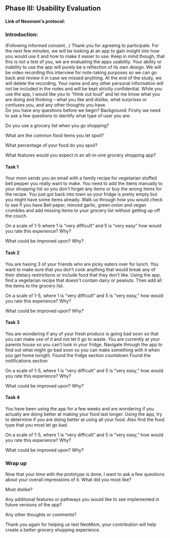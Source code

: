 ## Phase III: Usability Evaluation

#### Link of Neomom's protocol: 

### Introduction:
(Following informed consent...) Thank you for agreeing to participate. For the next few minutes, we will be looking at an app to gain insight into how you would use it and how to make it easier to use. Keep in mind though, that this is not a test of you, we are evaluating the apps usability. Your ability or inability to use the app will purely be a reflection of its own design.
We will be video recording this interview for note-taking purposes so we can go back and review it in case we missed anything. At the end of the study, we will delete the recording. Your name and any other personal information will not be included in the notes and will be kept strictly confidential.
While you use the app, I would like you to “think out loud” and let me know what you are doing and thinking – what you like and dislike, what surprises or confuses you, and any other thoughts you have.    
Do you have any questions before we begin?
Background:
Firstly we need to ask a few questions to identify what type of user you are.

Do you use a grocery list when you go shopping?




What are the common food items you let spoil?





What percentage of your food do you spoil?


What features would you expect in an all-in-one grocery shopping app?



#### Task 1
Your mom sends you an email with a family recipe for vegetarian stuffed bell pepper you really want to make. You need to add the items manually to your shopping list so you don't forget any items or buy the wrong items for the recipe. You just got back into town so your fridge is pretty empty but you might have some items already. Walk us through how you would check to see if you have Bell peper, minced garlic, green onion and vegan crumbles and add missing items to your grocery list without getting up off the couch.




On a scale of 1-5 where 1 is “very difficult” and 5 is “very easy” how would you rate this experience? Why?



What could be improved upon? Why?



#### Task 2
You are having 3 of your friends who are picky eaters over for lunch. You want to make sure that you don’t cook anything that would break any of their dietary restrictions or include food that they don’t like. Using the app, find a vegetarian recipe that doesn't contain dairy or peanuts. Then add all the items to the grocery list. 


On a scale of 1-5, where 1 is “very difficult” and 5 is “very easy,” how would you rate this experience? Why?



What could be improved upon? Why?


#### Task 3
You are wondering if any of your fresh produce is going bad soon so that you can make use of it and not let it go to waste. You are currently at your parents house so you can’t look in your fridge. Navigate through the app to find out what might go bad soon so you can make something with it when you get home tonight. 
Found the fridge section countdown
Found the notifications section

On a scale of 1-5, where 1 is “very difficult” and 5 is “very easy,” how would you rate this experience? Why?



What could be improved upon? Why?

#### Task 4
You have been using the app for a few weeks and are wondering if you actually are doing better at making your food last longer. Using the app, try to determine if you are doing better at using all your food. Also find the food type that you most let go bad.

On a scale of 1-5, where 1 is “very difficult” and 5 is “very easy,” how would you rate this experience? Why?



What could be improved upon? Why?


### Wrap up
Now that your time with the prototype is done, I want to ask a few questions about your overall impressions of it. What did you most like?



Most dislike?




Any additional features or pathways you would like to see implemented in future versions of the app?
                
            


Any other thoughts or comments?





Thank you again for helping us test NeoMom, your contribution will help create a better grocery shopping experience.
